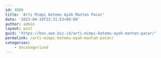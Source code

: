 ```yaml
---
id: 4806
title: 'Arti Mimpi Ketemu Ayah Mantan Pacar'
date: '2023-04-19T22:31:53+00:00'
author: admin
layout: post
guid: 'https://bos.awn.biz.id/arti-mimpi-ketemu-ayah-mantan-pacar/'
permalink: /arti-mimpi-ketemu-ayah-mantan-pacar/
categories:
    - Uncategorized
---
```


